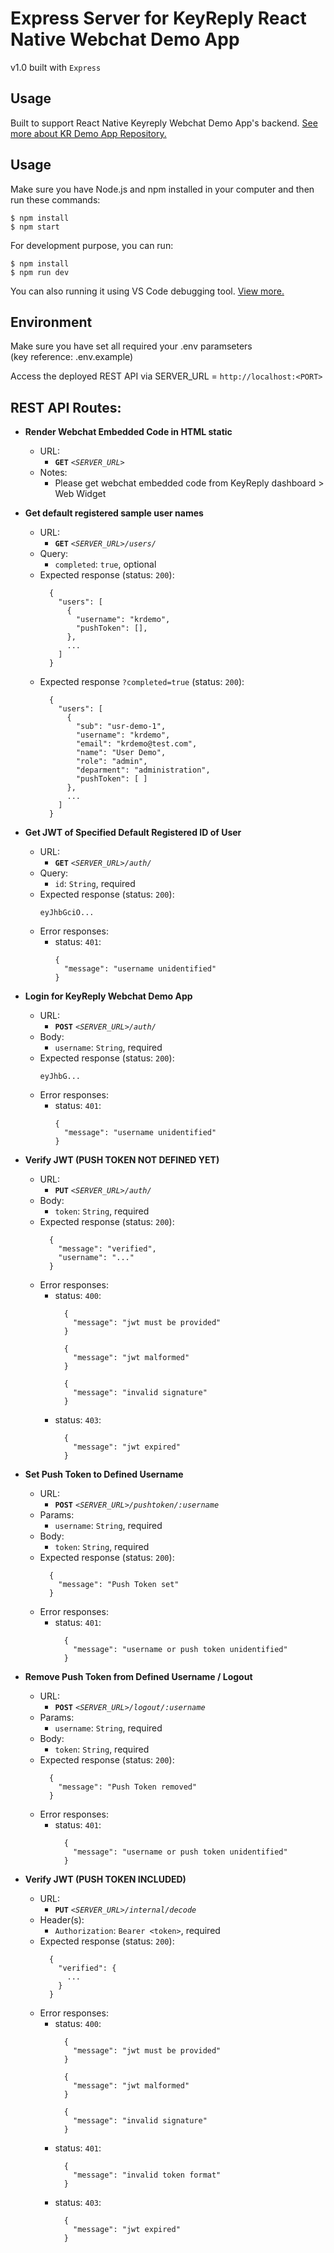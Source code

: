 # Express Server for KeyReply React Native Webchat Demo App

v1.0 built with `Express`

## Usage

Built to support React Native Keyreply Webchat Demo App's backend. [See more about KR Demo App Repository.](https://github.com/keyreply/expo-react-native-webview)

## Usage

Make sure you have Node.js and npm installed in your computer and then run these commands:

```console
$ npm install
$ npm start
```

For development purpose, you can run:

```console
$ npm install
$ npm run dev
```
You can also running it using VS Code debugging tool. [View more.](https://code.visualstudio.com/docs/nodejs/nodejs-debugging)

## Environment

Make sure you have set all required your .env paramseters
<br>
(key reference: .env.example)

Access the deployed REST API via SERVER_URL = `http://localhost:<PORT>`

## REST API Routes:

- **Render Webchat Embedded Code in HTML static**
  - URL:
    - **`GET`** *`<SERVER_URL>`*
  - Notes:
    - Please get webchat embedded code from KeyReply dashboard > Web Widget

- **Get default registered sample user names**
  - URL:
    - **`GET`** *`<SERVER_URL>/users/`*
  - Query:
    - `completed`: `true`, optional
  - Expected response (status: `200`):
    ```
      {
        "users": [
          {
            "username": "krdemo",
            "pushToken": [],
          },
          ...
        ]
      }
    ```
  - Expected response `?completed=true` (status: `200`):
    ```
      {
        "users": [
          {
            "sub": "usr-demo-1",
            "username": "krdemo",
            "email": "krdemo@test.com",
            "name": "User Demo",
            "role": "admin",
            "deparment": "administration",
            "pushToken": [ ]
          },
          ...
        ]
      }
    ```

- **Get JWT of Specified Default Registered ID of User**
  - URL:
    - **`GET`** *`<SERVER_URL>/auth/`*
  - Query:
    - `id`: `String`, required
  - Expected response (status: `200`):
    ```
    eyJhbGciO...
    ```
  - Error responses:
    - status: `401`:
      ```
      {
        "message": "username unidentified"
      }
      ```

- **Login for KeyReply Webchat Demo App**
  - URL:
    - **`POST`** *`<SERVER_URL>/auth/`*
  - Body:
    - `username`: `String`, required
  - Expected response (status: `200`):
    ```
    eyJhbG...
    ```
  - Error responses:
    - status: `401`:
      ```
      {
        "message": "username unidentified"
      }
      ```

- **Verify JWT (PUSH TOKEN NOT DEFINED YET)**
  - URL:
    - **`PUT`** *`<SERVER_URL>/auth/`*
  - Body:
    - `token`: `String`, required
  - Expected response (status: `200`):
    ```
      {
        "message": "verified", 
        "username": "..."
      }
    ```
  - Error responses:
    - status: `400`:
      ```
        {
          "message": "jwt must be provided"
        }
      ```
      ```
        {
          "message": "jwt malformed"
        }
      ```
      ```
        {
          "message": "invalid signature"
        }
      ```
    - status: `403`:
      ```
        {
          "message": "jwt expired"
        }
      ```

- **Set Push Token to Defined Username**
  - URL:
    - **`POST`** *`<SERVER_URL>/pushtoken/:username`*
  - Params:
    - `username`: `String`, required
  - Body:
    - `token`: `String`, required
  - Expected response (status: `200`):
    ```
      {
        "message": "Push Token set"
      }
    ```
  - Error responses:
    - status: `401`:
      ```
        {
          "message": "username or push token unidentified"
        }
      ```
  
- **Remove Push Token from Defined Username / Logout**
  - URL:
    - **`POST`** *`<SERVER_URL>/logout/:username`*
  - Params:
    - `username`: `String`, required
  - Body:
    - `token`: `String`, required
  - Expected response (status: `200`):
    ```
      {
        "message": "Push Token removed"
      }
    ```
  - Error responses:
    - status: `401`:
      ```
        {
          "message": "username or push token unidentified"
        }
      ```
    
- **Verify JWT (PUSH TOKEN INCLUDED)**
  - URL:
    - **`PUT`** *`<SERVER_URL>/internal/decode`*
  - Header(s):
    - `Authorization`: `Bearer <token>`, required
  - Expected response (status: `200`):
    ```
      {
        "verified": {
          ...
        }
      }
    ```
  - Error responses:
    - status: `400`:
      ```
        {
          "message": "jwt must be provided"
        }
      ```
      ```
        {
          "message": "jwt malformed"
        }
      ```
      ```
        {
          "message": "invalid signature"
        }
      ```
    - status: `401`:
      ```
        {
          "message": "invalid token format"
        }
      ```
    - status: `403`:
      ```
        {
          "message": "jwt expired"
        }
      ```